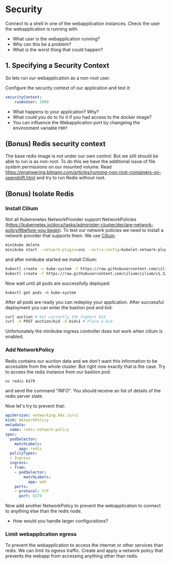 # Security

Connect to a shell in one of the webapplication instances. Check the user the webapplication is running with.

- What user is the webapplication running?
- Why can this be a problem?
- What is the worst thing that could happen?

## 1. Specifying a Security Context

So lets run our webapplication as a non-root user.

Configure the security context of our application and test it:

```yaml
securityContext:
    runAsUser: 1000
```

- What happens to your application? Why?
- What could you do to fix it if you had access to the docker image?
- You can influence the Webapplication port by changeing the environment variable `PORT`

## (Bonus) Redis security context

The base redis image is not under our own control. But we still should be able to run is as non-root. To do this we have the additional issue of file system permissions on our mounted volume. Read https://engineering.bitnami.com/articles/running-non-root-containers-on-openshift.html and try to run Redis without root.

## (Bonus) Isolate Redis 


### Install Cilium 

Not all Kuberenetes NetworkProvider support NetworkPolicies (https://kubernetes.io/docs/tasks/administer-cluster/declare-network-policy/#before-you-begin). To test our network policies we need to install a network provider that supports them. We use [Cilium](https://cilium.io/).

```bash
minikube delete
minikube start --network-plugin=cni --extra-config=kubelet.network-plugin=cni --memory=5120
```

and after minikube started we install Cilium:

```bash
kubectl create -n kube-system -f https://raw.githubusercontent.com/cilium/cilium/1.3.2/examples/kubernetes/addons/etcd/standalone-etcd.yaml
kubectl create -f https://raw.githubusercontent.com/cilium/cilium/v1.3/examples/kubernetes/1.12/cilium.yaml
```

Now wait until all pods are successfully deployed:

```
kubectl get pods -n kube-system
```

After all pods are ready you can redeploy your application. After successful deployment you can enter the bastion pod and bid:

```bash
curl auction # Get currently the highest bid
curl -X POST auction/bid -d bid=1 # Place a bid
```

Unfortunately the minikube ingress controller does not work when cilium is enabled.

### Add NetworkPolicy

Redis contains our auction data and we don't want this information to be accessible from the whole cluster. But right now exactly that is the case. Try to access the redis instance from our bastion pod:

```bash
nc redis 6379
```

and send the command "INFO". You should receive an list of details of the redis server state.

Now let's try to prevent that:

```yaml
apiVersion: networking.k8s.io/v1
kind: NetworkPolicy
metadata:
  name: redis-network-policy
spec:
  podSelector:
    matchLabels:
      app: redis
  policyTypes:
  - Ingress
  ingress:
  - from:
    - podSelector:
        matchLabels:
          app: web
    ports:
    - protocol: TCP
      port: 6379
```

Now add another NetworkPolicy to prevent the webapplication to connect to anything else than the redis node.

- How would you handle larger configurations?

### Limit webapplication egress

To prevent the webapplication to access the internet or other services than redis. We can limit its egress traffic. Create and apply a network policy that prevents the webapp from accessing anything other than redis.
